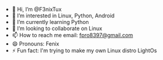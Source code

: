 - 👋 Hi, I’m @F3nixTux
- 👀 I’m interested in Linux, Python, Android
- 🌱 I’m currently learning Python
- 💞️ I’m looking to collaborate on Linux
- 📫 How to reach me email: fpro8397@gmail.com
- 😄 Pronouns: Fenix
- ⚡ Fun fact: I'm trying to make my own Linux distro LightOs
